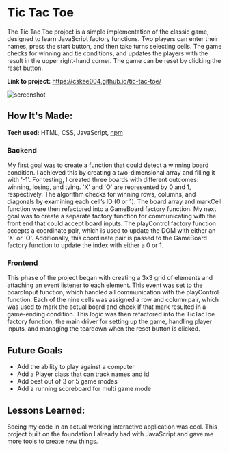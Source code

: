 # Tic Tac Toe

The Tic Tac Toe project is a simple implementation of the classic game, designed to learn JavaScript factory functions. Two players can enter their names, press the start button, and then take turns selecting cells. The game checks for winning and tie conditions, and updates the players with the result in the upper right-hand corner. The game can be reset by clicking the reset button.

**Link to project:** https://cskee004.github.io/tic-tac-toe/

![screenshot](https://github.com/cskee004/tic-tac-toe/screenshot.jpeg)

## How It's Made:

**Tech used:** HTML, CSS, JavaScript, [npm](https://www.npmjs.com/)

### Backend
My first goal was to create a function that could detect a winning board condition. I achieved this by creating a two-dimensional array and filling it with '-1'. For testing, I created three boards with different outcomes: winning, losing, and tying. 'X' and 'O' are represented by 0 and 1, respectively. The algorithm checks for winning rows, columns, and diagonals by examining each cell’s ID (0 or 1). The board array and markCell function were then refactored into a GameBoard factory function. My next goal was to create a separate factory function for communicating with the front end that could accept board inputs. The playControl factory function accepts a coordinate pair, which is used to update the DOM with either an 'X' or 'O'. Additionally, this coordinate pair is passed to the GameBoard factory function to update the index with either a 0 or 1.

### Frontend
This phase of the project began with creating a 3x3 grid of elements and attaching an event listener to each element. This event was set to the boardInput function, which handled all communication with the playControl function. Each of the nine cells was assigned a row and column pair, which was used to mark the actual board and check if that mark resulted in a game-ending condition. This logic was then refactored into the TicTacToe factory function, the main driver for setting up the game, handling player inputs, and managing the teardown when the reset button is clicked.

## Future Goals

- Add the ability to play against a computer 
- Add a Player class that can track names and id
- Add best out of 3 or 5 game modes
- Add a running scoreboard for multi game mode

## Lessons Learned:

Seeing my code in an actual working interactive application was cool. This project built on the foundation I already had with JavaScript and gave me more tools to create new things.
